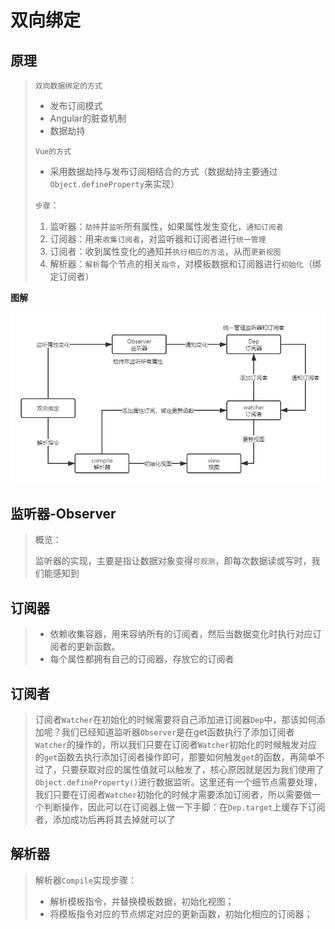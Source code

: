 # 双向绑定

## 原理

> `双向数据绑定的方式`
>
> * 发布订阅模式
> * Angular的脏查机制
> * 数据劫持
>
> `Vue的方式`
>
> * 采用数据劫持与发布订阅相结合的方式（数据劫持主要通过`Object.defineProperty`来实现）
>
> `步骤`：
>
> 1. 监听器：`劫持`并`监听`所有属性，如果属性发生变化，`通知订阅者`
> 2. 订阅器：用来`收集订阅者`，对监听器和订阅者进行`统一管理`
> 3. 订阅者：收到属性变化的通知并`执行相应的方法`，从而`更新视图`
> 4. 解析器：`解析`每个节点的相关`指令`，对模板数据和订阅器进行`初始化`（绑定订阅者）

__图解__

![avatar](../img/图解.png)

## 监听器-Observer

> 概览：
>
> 监听器的实现，主要是指让数据对象变得`可观测`，即每次数据读或写时，我们能感知到

## 订阅器

>* 依赖收集容器，用来容纳所有的订阅者，然后当数据变化时执行对应订阅者的更新函数。
>* 每个属性都拥有自己的订阅器，存放它的订阅者

## 订阅者

> 订阅者`Watcher`在初始化的时候需要将自己添加进订阅器`Dep`中，那该如何添加呢？我们已经知道监听器`Observer`是在get函数执行了添加订阅者`Watcher`的操作的，所以我们只要在订阅者`Watcher`初始化的时候触发对应的`get`函数去执行添加订阅者操作即可，那要如何触发`get`的函数，再简单不过了，只要获取对应的属性值就可以触发了，核心原因就是因为我们使用了`Object.defineProperty()`进行数据监听。这里还有一个细节点需要处理，我们只要在订阅者`Watcher`初始化的时候才需要添加订阅者，所以需要做一个判断操作，因此可以在订阅器上做一下手脚：在`Dep.target`上缓存下订阅者，添加成功后再将其去掉就可以了
>

## 解析器

> 解析器`Compile`实现步骤：
>
> - 解析模板指令，并替换模板数据，初始化视图；
> - 将模板指令对应的节点绑定对应的更新函数，初始化相应的订阅器；